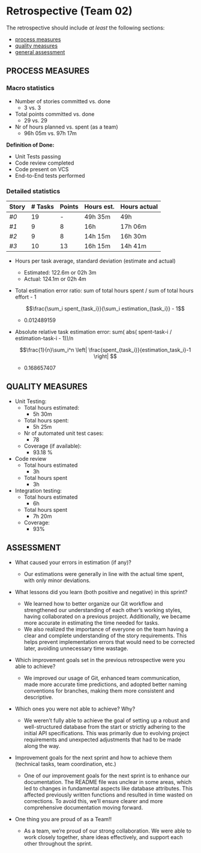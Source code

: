 # Retrospective (Team 02)

The retrospective should include _at least_ the following
sections:

- [process measures](#process-measures)
- [quality measures](#quality-measures)
- [general assessment](#assessment)

## PROCESS MEASURES

### Macro statistics

- Number of stories committed vs. done
  - 3 vs. 3
- Total points committed vs. done
  - 29 vs. 29
- Nr of hours planned vs. spent (as a team)
  - 96h 05m vs. 97h 17m

**Definition of Done:**

- Unit Tests passing
- Code review completed
- Code present on VCS
- End-to-End tests performed

### Detailed statistics

| Story | # Tasks | Points | Hours est. | Hours actual |
| ----- | ------- | ------ | ---------- | ------------ |
| _#0_  | 19      | -      | 49h 35m    | 49h          |
| _#1_  | 9       | 8      | 16h        | 17h 06m      |
| _#2_  | 9       | 8      | 14h 15m    | 16h 30m      |
| _#3_  | 10      | 13     | 16h 15m    | 14h 41m      |

- Hours per task average, standard deviation (estimate and actual)
  - Estimated: 122.6m or 02h 3m
  - Actual: 124.1m or 02h 4m
- Total estimation error ratio: sum of total hours spent / sum of total hours effort - 1

  $$\frac{\sum_i spent_{task_i}}{\sum_i estimation_{task_i}} - 1$$

  - 0.012489159

- Absolute relative task estimation error: sum( abs( spent-task-i / estimation-task-i - 1))/n

  $$\frac{1}{n}\sum_i^n \left| \frac{spent_{task_i}}{estimation_task_i}-1 \right| $$

  - 0.168657407

## QUALITY MEASURES

- Unit Testing:
  - Total hours estimated:
    -  5h 30m
  - Total hours spent:
    - 5h 25m
  - Nr of automated unit test cases:
    - 78
  - Coverage (if available):
    - 93.18 %
- Code review
  - Total hours estimated
    - 3h
  - Total hours spent
    - 3h
- Integration testing:
  - Total hours estimated
    - 6h
  - Total hours spent
    - 7h 20m
  - Coverage:
    - 93%

## ASSESSMENT

- What caused your errors in estimation (if any)?

  - Our estimations were generally in line with the actual time spent, with only minor deviations.

- What lessons did you learn (both positive and negative) in this sprint?
  - We learned how to better organize our Git workflow and strengthened our understanding of each other’s working styles, having collaborated on a previous project. Additionally, we became more accurate in estimating the time needed for tasks.
  - We also realized the importance of everyone on the team having a clear and complete understanding of the story requirements. This helps prevent implementation errors that would need to be corrected later, avoiding unnecessary time wastage.

- Which improvement goals set in the previous retrospective were you able to achieve?
  - We improved our usage of Git, enhanced team communication, made more accurate time predictions, and adopted better naming conventions for branches, making them more consistent and descriptive.

- Which ones you were not able to achieve? Why?
  - We weren’t fully able to achieve the goal of setting up a robust and well-structured database from the start or strictly adhering to the initial API specifications. This was primarily due to evolving project requirements and unexpected adjustments that had to be made along the way.

- Improvement goals for the next sprint and how to achieve them (technical tasks, team coordination, etc.)
  - One of our improvement goals for the next sprint is to enhance our documentation. The README file was unclear in some areas, which led to changes in fundamental aspects like database attributes. This affected previously written functions and resulted in time wasted on corrections. To avoid this, we’ll ensure clearer and more comprehensive documentation moving forward.

- One thing you are proud of as a Team!!
  - As a team, we’re proud of our strong collaboration. We were able to work closely together, share ideas effectively, and support each other throughout the sprint.
